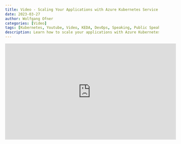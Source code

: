 ```yaml
---
title: Video - Scaling Your Applications with Azure Kubernetes Service and KEDA - Welsh Azure User Group
date: 2023-03-27
author: Wolfgang Ofner
categories: [Video]
tags: [Kubernetes, Youtube, Video, KEDA, DevOps, Speaking, Public Speaking, Conference]
description: Learn how to scale your applications with Azure Kubernetes Service and KEDA. Also use KEDA to scale your Azure DevOps Agents running inside a Kubernetes cluster.
---
```


<iframe width="560" height="315" src="https://www.youtube.com/embed/dXjTw7OeEiU" title="YouTube video player" frameborder="0" allow="accelerometer; autoplay; clipboard-write; encrypted-media; gyroscope; picture-in-picture; web-share" allowfullscreen></iframe>